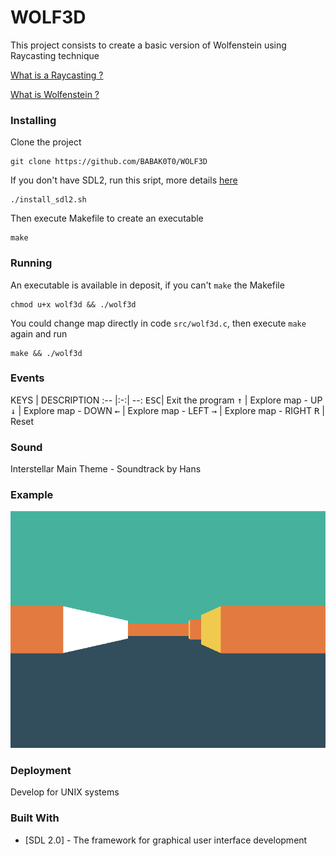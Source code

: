# WOLF3D

This project consists to create a basic version of Wolfenstein using Raycasting technique

[What is a Raycasting ?](https://en.wikipedia.org/wiki/Ray_casting)

[What is Wolfenstein ?](https://en.wikipedia.org/wiki/Wolfenstein_(2009_video_game))

### Installing

Clone the project

```
git clone https://github.com/BABAK0T0/WOLF3D
```

If you don't have SDL2, run this sript, more details [here](https://wiki.libsdl.org/Installation)

```
./install_sdl2.sh
```

Then execute Makefile to create an executable

```
make
```

### Running

An executable is available in deposit, if you can't `make` the Makefile

```
chmod u+x wolf3d && ./wolf3d
```

You could change map directly in code `src/wolf3d.c`, then execute `make` again and run

```
make && ./wolf3d
```

### Events

KEYS | DESCRIPTION
:-- |:-:| --:
<kbd>ESC</kbd>| Exit the program
<kbd>↑</kbd> | Explore map - UP
<kbd>↓</kbd> | Explore map - DOWN
<kbd>←</kbd> | Explore map - LEFT
<kbd>→</kbd> | Explore map - RIGHT
<kbd>R</kbd> | Reset

### Sound

Interstellar Main Theme - Soundtrack by Hans

### Example

![wolf3d](./wolf3d.png "WOLF3D_Raycasting")

### Deployment

Develop for UNIX systems

### Built With

* [SDL 2.0] - The framework for graphical user interface development

